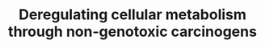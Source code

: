 ---
annotations:
- id: CL:0001064
  type: Cell Type Ontology
  value: malignant cell
- id: PW:0000605
  parent: disease pathway
  type: Pathway Ontology
  value: cancer pathway
- id: DOID:162
  parent: disease of cellular proliferation
  type: Disease Ontology
  value: cancer
authors:
- Ana&iuml;s Van Marsenille
- AlexanderPico
- Egonw
citedin: ''
communities: []
description: 'Pathway representing the non-genotoxic induction, through doxycycline
  and FCCP, of the hallmark of cancer deregulating cellular metabolism. This pathway
  mainly focuses on the role of the mitochondria and it''s dysregulation.  '
last-edited: 2025-09-15
ndex: null
organisms:
- Homo sapiens
redirect_from:
- /index.php/Pathway:WP5571
- /instance/WP5571
- /instance/WP5571_r140572
revision: r140572
schema-jsonld:
- '@context': https://schema.org/
  '@id': https://wikipathways.github.io/pathways/WP5571.html
  '@type': Dataset
  creator:
    '@type': Organization
    name: WikiPathways
  description: 'Pathway representing the non-genotoxic induction, through doxycycline
    and FCCP, of the hallmark of cancer deregulating cellular metabolism. This pathway
    mainly focuses on the role of the mitochondria and it''s dysregulation.  '
  keywords:
  - AKT1
  - AMPK
  - ATF4
  - CLPP
  - Class IIa HDACs
  - Doxycycline
  - EIF2A
  - FCCP
  - FOXO1
  - GDF15
  - HSPD1
  - IRS1
  - LARS1
  - LAT1
  - LONP1
  - LONP2
  - MARS1
  - MTORC1
  - MYC
  - OMA1
  - PHB1
  - PHB2
  - PI3K
  - SESN2
  - TRAP1
  - TSC1
  - TSC2
  - leucine
  - mTORC2
  license: CC0
  name: Deregulating cellular metabolism through non-genotoxic carcinogens
seo: CreativeWork
title: Deregulating cellular metabolism through non-genotoxic carcinogens
wpid: WP5571
---